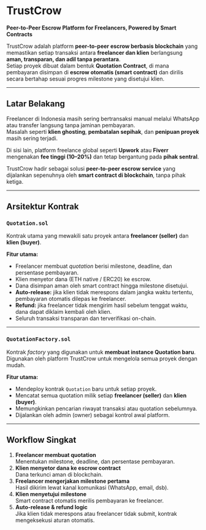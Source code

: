 # TrustCrow  
**Peer-to-Peer Escrow Platform for Freelancers, Powered by Smart Contracts**

TrustCrow adalah platform **peer-to-peer escrow berbasis blockchain** yang memastikan setiap transaksi antara **freelancer dan klien** berlangsung **aman, transparan, dan adil tanpa perantara**.  
Setiap proyek dibuat dalam bentuk **Quotation Contract**, di mana pembayaran disimpan di **escrow otomatis (smart contract)** dan dirilis secara bertahap sesuai progres milestone yang disetujui klien.

---

## Latar Belakang  

Freelancer di Indonesia masih sering bertransaksi manual melalui WhatsApp atau transfer langsung tanpa jaminan pembayaran.  
Masalah seperti **klien ghosting**, **pembatalan sepihak**, dan **penipuan proyek** masih sering terjadi.  

Di sisi lain, platform freelance global seperti **Upwork** atau **Fiverr** mengenakan **fee tinggi (10–20%)** dan tetap bergantung pada **pihak sentral**.  

TrustCrow hadir sebagai solusi **peer-to-peer escrow service** yang dijalankan sepenuhnya oleh **smart contract di blockchain**, tanpa pihak ketiga.

---

## Arsitektur Kontrak  

### `Quotation.sol`  
Kontrak utama yang mewakili satu proyek antara **freelancer (seller)** dan **klien (buyer)**.  

**Fitur utama:**  
- Freelancer membuat *quotation* berisi milestone, deadline, dan persentase pembayaran.  
- Klien menyetor dana (ETH native / ERC20) ke escrow.  
- Dana disimpan aman oleh smart contract hingga milestone disetujui.  
- **Auto-release:** jika klien tidak merespons dalam jangka waktu tertentu, pembayaran otomatis dilepas ke freelancer.  
- **Refund:** jika freelancer tidak mengirim hasil sebelum tenggat waktu, dana dapat diklaim kembali oleh klien.  
- Seluruh transaksi transparan dan terverifikasi on-chain.

---

### `QuotationFactory.sol`  
Kontrak *factory* yang digunakan untuk **membuat instance Quotation baru**.  
Digunakan oleh platform TrustCrow untuk mengelola semua proyek dengan mudah.

**Fitur utama:**  
- Mendeploy kontrak `Quotation` baru untuk setiap proyek.  
- Mencatat semua quotation milik setiap **freelancer (seller)** dan **klien (buyer)**.  
- Memungkinkan pencarian riwayat transaksi atau quotation sebelumnya.  
- Dijalankan oleh admin (owner) sebagai kontrol awal platform.

---

## Workflow Singkat  

1. **Freelancer membuat quotation**  
   Menentukan milestone, deadline, dan persentase pembayaran.  
2. **Klien menyetor dana ke escrow contract**  
   Dana terkunci aman di blockchain.  
3. **Freelancer mengerjakan milestone pertama**  
   Hasil dikirim lewat kanal komunikasi (WhatsApp, email, dsb).  
4. **Klien menyetujui milestone**  
   Smart contract otomatis merilis pembayaran ke freelancer.  
5. **Auto-release & refund logic**  
   Jika klien tidak merespons atau freelancer tidak submit, kontrak mengeksekusi aturan otomatis.

